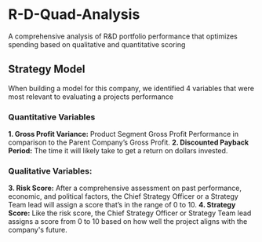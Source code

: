 # R-D-Quad-Analysis
A comprehensive analysis of R&amp;D portfolio performance that optimizes spending based on qualitative and quantitative scoring




## Strategy Model
When building a model for this company,  we identified 4 variables that were most relevant to evaluating a projects performance

### Quantitative Variables
**1. Gross Profit Variance:** Product Segment Gross Profit Performance in comparison to the Parent Company’s Gross Profit.
**2. Discounted Payback Period:** The time it will likely take to get a return on dollars invested.

### Qualitative Variables:
**3. Risk Score:** After a comprehensive assessment on past performance, economic, and political factors, the Chief Strategy Officer or a Strategy Team lead will assign a score that’s in the range of 0 to 10.
**4. Strategy Score:** Like the risk score, the Chief Strategy Officer or Strategy Team lead assigns a score from 0 to 10 based on how well the project aligns with the company's future.
